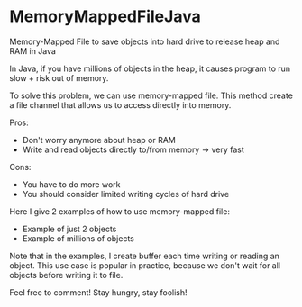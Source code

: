 # MemoryMappedFileJava
Memory-Mapped File to save objects into hard drive to release heap and RAM in Java

In Java, if you have millions of objects in the heap, it causes program to run slow + risk out of memory.

To solve this problem, we can use memory-mapped file. This method create a file channel that allows us to access directly into memory.

Pros: 
- Don't worry anymore about heap or RAM
- Write and read objects directly to/from memory -> very fast

Cons:
- You have to do more work
- You should consider limited writing cycles of hard drive

Here I give 2 examples of how to use memory-mapped file:
- Example of just 2 objects
- Example of millions of objects

Note that in the examples, I create buffer each time writing or reading an object. This use case is popular in practice, because we don't wait for all objects before writing it to file.

Feel free to comment! Stay hungry, stay foolish!
